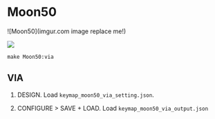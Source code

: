 # Moon50

![Moon50](imgur.com image replace me!)

![](https://i.imgur.com/a0JmKbc.png)

	make Moon50:via

## VIA

1. DESIGN. Load `keymap_moon50_via_setting.json`.

2. CONFIGURE > SAVE + LOAD. Load `keymap_moon50_via_output.json`

